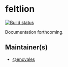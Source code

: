 # feltlion

[![Build status](https://ci.appveyor.com/api/projects/status/eo4hklkve7ing39v?svg=true)](https://ci.appveyor.com/project/ErikNovales/feltlion)

Documentation forthcoming.

## Maintainer(s)

- [@enovales](https://github.com/enovales)

